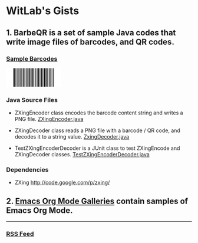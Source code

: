 WitLab's Gists
================
## 1. BarbeQR is a set of sample Java codes that write image files of barcodes, and QR codes.
### [Sample Barcodes](./BarbeQR/BarbeQR-Samples.html)
![CodaBar Barcode](./BarbeQR/codabar-123456789.png)
### Java Source Files

* ZXingEncoder class encodes the barcode content string and writes a PNG file.
[ZXingEncoder.java](https://gist.github.com/witlab/6e62441333410e3fd65d)

* ZXingDecoder class reads a PNG file with a barcode / QR code, and decodes it to a string value.
[ZxingDecoder.java](https://gist.github.com/witlab/4aedde8fa566229bbeee)

* TestZXingEncoderDecoder is a JUnit class to test ZXingEncode and ZXingDecoder classes.
[TestZXingEncoderDecoder.java](https://gist.github.com/witlab/5ec411ee74c4409d0b7e)

### Dependencies
* ZXing http://code.google.com/p/zxing/

## 2. [Emacs Org Mode Galleries](./EmacsOrgMode/emacsOrgModeGalleries.html) contain samples of Emacs Org Mode. 


-------------
### [RSS Feed](http://page2rss.com/rss/98e87a1ee1f05b5f19c76ac5cd8d3a8f)
